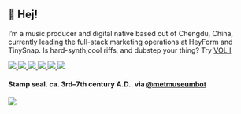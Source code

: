 <p>
  <h2>👋 Hej!</h2>
<p>I’m a music producer and digital native based out of Chengdu, China, currently leading the full-stack marketing operations at HeyForm and TinySnap. Is hard-synth,cool riffs, and dubstep your thing? Try <a href="https://signalsiren.bandcamp.com/album/vol-i">VOL I</a></p>
 
<p> 
  <a href="https://mp.mt/">
    <img src="https://img.shields.io/badge/whois-mp.mt-red" />
  </a>  
  <a href="https://verfasor.com/">
    <img src="https://img.shields.io/badge/blog-verfasor.com-blueviolet" />
  </a>        
  <a href="https://wr8.in/">
    <img src="https://img.shields.io/badge/start-wr8.in-green" />
  </a> 
  <a href="mailto:verfasor@deadauthor.org">
    <img src="https://img.shields.io/badge/contact-email-important" />
  </a>   
<a href="https://twitter.com/verfasor">
    <img src="https://img.shields.io/twitter/follow/verfasor?style=social" /> 
</a>
<a href="https://github.com/verfasor">
    <img src="https://img.shields.io/github/followers/verfasor?label=verfasor&logo=GitHub&style=social" />
</a>  
 
<h4>Stamp seal. ca. 3rd–7th century A.D.. via <a href="https://twitter.com/metmuseumbot">@metmuseumbot</a></h4><p> <img align="center" src='https://64.media.tumblr.com/016ef15e21db4af6c4d90f5f3a3dc5ef/d2a49f4fcfb04b80-1b/s400x600/73d2e9fd713334537e77e65b6a90cba187858372.jpg'></p>